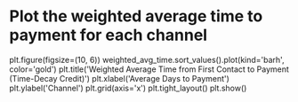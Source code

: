 # Plot the weighted average time to payment for each channel
plt.figure(figsize=(10, 6))
weighted_avg_time.sort_values().plot(kind='barh', color='gold')
plt.title('Weighted Average Time from First Contact to Payment (Time-Decay Credit)')
plt.xlabel('Average Days to Payment')
plt.ylabel('Channel')
plt.grid(axis='x')
plt.tight_layout()
plt.show()
